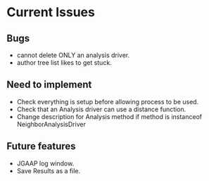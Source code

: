 # Current Issues

## Bugs

- cannot delete ONLY an analysis driver.
- author tree list likes to get stuck.

## Need to implement

- Check everything is setup before allowing process to be used.
- Check that an Analysis driver can use a distance function.
- Change description for Analysis method if method is instanceof NeighborAnalysisDriver

## Future features

- JGAAP log window.
- Save Results as a file.
